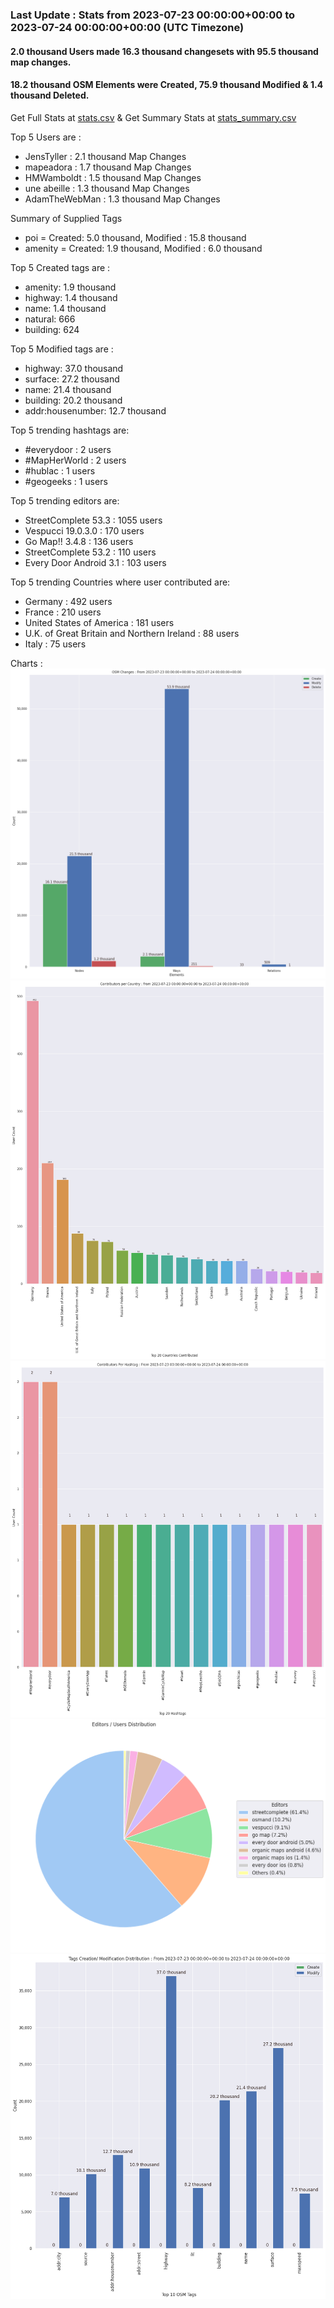 ### Last Update : Stats from 2023-07-23 00:00:00+00:00 to 2023-07-24 00:00:00+00:00 (UTC Timezone)

#### 2.0 thousand Users made 16.3 thousand changesets with 95.5 thousand map changes.
#### 18.2 thousand OSM Elements were Created, 75.9 thousand Modified & 1.4 thousand Deleted.
Get Full Stats at [stats.csv](/stats/fieldmappers/Weekly/stats.csv)
 & Get Summary Stats at [stats_summary.csv](/stats/fieldmappers/Weekly/stats_summary.csv)

Top 5 Users are : 
- JensTyller : 2.1 thousand Map Changes
- mapeadora : 1.7 thousand Map Changes
- HMWamboldt : 1.5 thousand Map Changes
- une abeille : 1.3 thousand Map Changes
- AdamTheWebMan : 1.3 thousand Map Changes

Summary of Supplied Tags
- poi = Created: 5.0 thousand, Modified : 15.8 thousand
- amenity = Created: 1.9 thousand, Modified : 6.0 thousand


Top 5 Created tags are :
- amenity: 1.9 thousand
- highway: 1.4 thousand
- name: 1.4 thousand
- natural: 666
- building: 624


Top 5 Modified tags are :
- highway: 37.0 thousand
- surface: 27.2 thousand
- name: 21.4 thousand
- building: 20.2 thousand
- addr:housenumber: 12.7 thousand


Top 5 trending hashtags are:
- #everydoor : 2 users
- #MapHerWorld : 2 users
- #hublac : 1 users
- #geogeeks : 1 users


Top 5 trending editors are:
- StreetComplete 53.3 : 1055 users
- Vespucci 19.0.3.0 : 170 users
- Go Map!! 3.4.8 : 136 users
- StreetComplete 53.2 : 110 users
- Every Door Android 3.1 : 103 users


Top 5 trending Countries where user contributed are:
- Germany : 492 users
- France : 210 users
- United States of America : 181 users
- U.K. of Great Britain and Northern Ireland : 88 users
- Italy : 75 users


 Charts : 
![Alt text](./stats_osm_changes.png) 
![Alt text](./stats_users_per_country.png) 
![Alt text](./stats_users_per_hashtag.png) 
![Alt text](./stats_editors_pie_chart.png) 
![Alt text](./stats_tags.png) 
